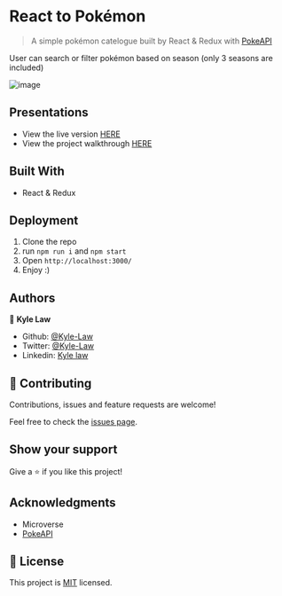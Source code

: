 # React to Pokémon

> A simple pokémon catelogue built by React & Redux with [PokeAPI](https://pokeapi.co/)

User can search or filter pokémon based on season (only 3 seasons are included)

![image](https://user-images.githubusercontent.com/55923773/91823637-1cadd980-ec6c-11ea-9b36-9565b394ff95.png)

## Presentations

- View the live version [HERE](https://react-to-pokemon.herokuapp.com/)
- View the project walkthrough [HERE]()

## Built With

- React & Redux

## Deployment

1. Clone the repo
2. run `npm run i` and `npm start`
3. Open `http://localhost:3000/`
4. Enjoy :)

<!-- ## Testing

1. Run `npm i`
2. Run `npm test`
3. `24 passed, 24 total` will be shown. :) -->

## Authors

👤 **Kyle Law**

- Github: [@Kyle-Law](https://github.com/Kyle-Law)
- Twitter: [@Kyle-Law](https://twitter.com/ZhunKhing)
- Linkedin: [Kyle law](https://www.linkedin.com/in/kyle-lawzhunkhing/)

## 🤝 Contributing

Contributions, issues and feature requests are welcome!

Feel free to check the [issues page](https://github.com/Kyle-Law/react-to-pokemon/issues?q=is%3Aissue+is%3Aopen+sort%3Aupdated-desc).

## Show your support

Give a ⭐️ if you like this project!

## Acknowledgments

- Microverse
- [PokeAPI](https://pokeapi.co/)

## 📝 License

This project is [MIT](LICENSE) licensed.

